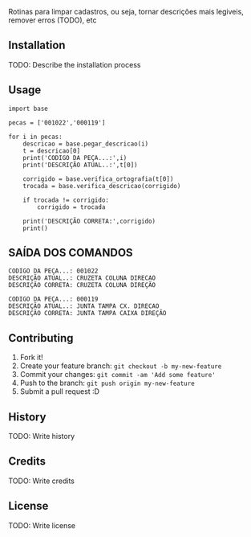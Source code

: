Rotinas para limpar cadastros, ou seja, tornar descrições mais legiveis, remover erros (TODO), etc

## Installation
TODO: Describe the installation process

## Usage

```
import base

pecas = ['001022','000119']

for i in pecas:
    descricao = base.pegar_descricao(i)
    t = descricao[0]
    print('CODIGO DA PEÇA...:',i)
    print('DESCRIÇÃO ATUAL..:',t[0])

    corrigido = base.verifica_ortografia(t[0])
    trocada = base.verifica_descricao(corrigido)

    if trocada != corrigido:
        corrigido = trocada

    print('DESCRIÇÃO CORRETA:',corrigido)
    print()
```

## SAÍDA DOS COMANDOS

```
CODIGO DA PEÇA...: 001022
DESCRIÇÃO ATUAL..: CRUZETA COLUNA DIRECAO
DESCRIÇÃO CORRETA: CRUZETA COLUNA DIREÇÃO

CODIGO DA PEÇA...: 000119
DESCRIÇÃO ATUAL..: JUNTA TAMPA CX. DIRECAO
DESCRIÇÃO CORRETA: JUNTA TAMPA CAIXA DIREÇÃO
```

## Contributing
1. Fork it!
2. Create your feature branch: `git checkout -b my-new-feature`
3. Commit your changes: `git commit -am 'Add some feature'`
4. Push to the branch: `git push origin my-new-feature`
5. Submit a pull request :D
## History
TODO: Write history
## Credits
TODO: Write credits
## License
TODO: Write license
